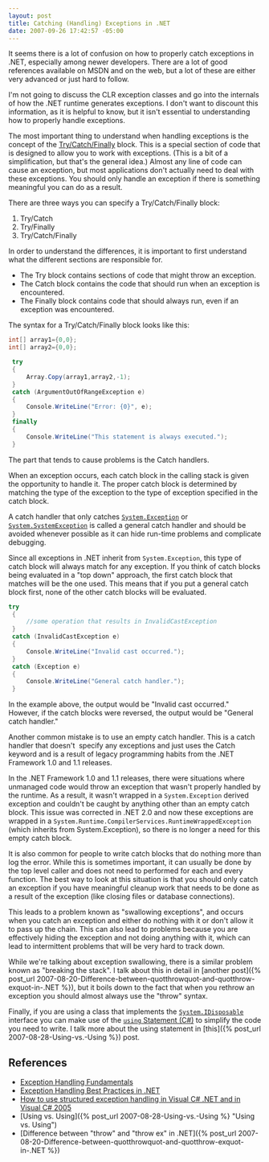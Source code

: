 ```yaml
---
layout: post
title: Catching (Handling) Exceptions in .NET
date: 2007-09-26 17:42:57 -05:00
---
```


It seems there is a lot of confusion on how to properly catch exceptions in .NET, especially among newer developers. There are a lot of good references available on MSDN and on the web, but a lot of these are either very advanced or just hard to follow.

I'm not going to discuss the CLR exception classes and go into the internals of how the .NET runtime generates exceptions. I don't want to discount this information, as it is helpful to know, but it isn't essential to understanding how to properly handle exceptions.

The most important thing to understand when handling exceptions is the concept of the [Try/Catch/Finally](http://msdn2.microsoft.com/en-us/library/xtd0s8kd(VS.80).aspx) block. This is a special section of code that is designed to allow you to work with exceptions. (This is a bit of a simplification, but that's the general idea.) Almost any line of code can cause an exception, but most applications don't actually need to deal with these exceptions. You should only handle an exception if there is something meaningful you can do as a result.

There are three ways you can specify a Try/Catch/Finally block:

1.  Try/Catch  
2.  Try/Finally  
3.  Try/Catch/Finally 

In order to understand the differences, it is important to first understand what the different sections are responsible for.

*   The Try block contains sections of code that might throw an exception. 
*   The Catch block contains the code that should run when an exception is encountered. 
*   The Finally block contains code that should always run, even if an exception was encountered. 

The syntax for a Try/Catch/Finally block looks like this:

```csharp
int[] array1={0,0};
int[] array2={0,0};

 try
 {
     Array.Copy(array1,array2,-1);
 }
 catch (ArgumentOutOfRangeException e)
 {
     Console.WriteLine("Error: {0}", e);
 }
 finally
 {
     Console.WriteLine("This statement is always executed.");
 }
```

The part that tends to cause problems is the Catch handlers. 

When an exception occurs, each catch block in the calling stack is given the opportunity to handle it. The proper catch block is determined by matching the type of the exception to the type of exception specified in the catch block.

A catch handler that only catches [`System.Exception`](http://msdn2.microsoft.com/en-us/library/system.exception(VS.80).aspx) or [`System.SystemException`](http://msdn2.microsoft.com/en-us/library/system.systemexception(VS.80).aspx) is called a general catch handler and should be avoided whenever possible as it can hide run-time problems and complicate debugging.

Since all exceptions in .NET inherit from `System.Exception`, this type of catch block will always match for any exception. If you think of catch blocks being evaluated in a "top down" approach, the first catch block that matches will be the one used. This means that if you put a general catch block first, none of the other catch blocks will be evaluated.

```csharp
try
 {
     //some operation that results in InvalidCastException
 }
 catch (InvalidCastException e)
 {
     Console.WriteLine("Invalid cast occurred.");
 }
 catch (Exception e)
 {
     Console.WriteLine("General catch handler.");
 }
```

In the example above, the output would be "Invalid cast occurred." However, if the catch blocks were reversed, the output would be "General catch handler."

Another common mistake is to use an empty catch handler. This is a catch handler that doesn't  specify any exceptions and just uses the Catch keyword and is a result of legacy programming habits from the .NET Framework 1.0 and 1.1 releases. 

In the .NET Framework 1.0 and 1.1 releases, there were situations where unmanaged code would throw an exception that wasn't properly handled by the runtime. As a result, it wasn't wrapped in a `System.Exception` derived exception and couldn't be caught by anything other than an empty catch block. This issue was corrected in .NET 2.0 and now these exceptions are wrapped in a `System.Runtime.CompilerServices.RuntimeWrappedException` (which inherits from System.Exception), so there is no longer a need for this empty catch block.

It is also common for people to write catch blocks that do nothing more than log the error. While this is sometimes important, it can usually be done by the top level caller and does not need to performed for each and every function. The best way to look at this situation is that you should only catch an exception if you have meaningful cleanup work that needs to be done as a result of the exception (like closing files or database connections). 

This leads to a problem known as "swallowing exceptions", and occurs when you catch an exception and either do nothing with it or don't allow it to pass up the chain. This can also lead to problems because you are effectively hiding the exception and not doing anything with it, which can lead to intermittent problems that will be very hard to track down.

While we're talking about exception swallowing, there is a similar problem known as "breaking the stack". I talk about this in detail in [another post]({% post_url 2007-08-20-Difference-between-quotthrowquot-and-quotthrow-exquot-in-.NET %}), but it boils down to the fact that when you rethrow an exception you should almost always use the "throw" syntax.

Finally, if you are using a class that implements the [`System.IDisposable`](http://msdn2.microsoft.com/aax125c9.aspx) interface you can make use of the [`using` Statement (C#)](http://msdn2.microsoft.com/library/yh598w02(VS.80).aspx) to simplify the code you need to write. I talk more about the using statement in [this]({% post_url 2007-08-28-Using-vs.-Using %}) post.

## References

*   [Exception Handling Fundamentals](http://msdn2.microsoft.com/en-us/library/2w8f0bss(VS.80).aspx)
*   [Exception Handling Best Practices in .NET](http://www.codeproject.com/dotnet/exceptionbestpractices.asp)
*   [How to use structured exception handling in Visual C# .NET and in Visual C# 2005](http://support.microsoft.com/default.aspx/kb/816157)
*   [Using vs. Using]({% post_url 2007-08-28-Using-vs.-Using %} "Using vs. Using")
*   [Difference between "throw" and "throw ex" in .NET]({% post_url 2007-08-20-Difference-between-quotthrowquot-and-quotthrow-exquot-in-.NET %})
